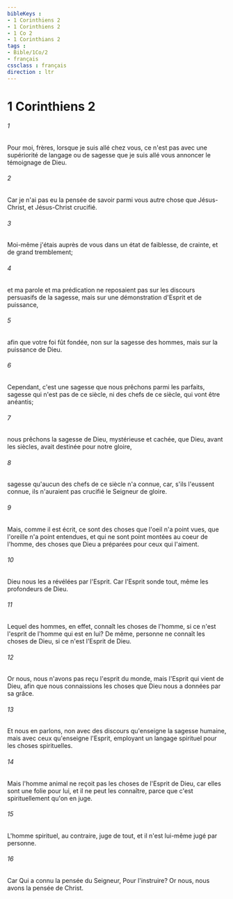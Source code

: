 ```yaml
---
bibleKeys : 
- 1 Corinthiens 2
- 1 Corinthiens 2
- 1 Co 2
- 1 Corinthians 2
tags : 
- Bible/1Co/2
- français
cssclass : français
direction : ltr
---
```


# 1 Corinthiens 2

###### 1
Pour moi, frères, lorsque je suis allé chez vous, ce n'est pas avec une supériorité de langage ou de sagesse que je suis allé vous annoncer le témoignage de Dieu.
###### 2
Car je n'ai pas eu la pensée de savoir parmi vous autre chose que Jésus-Christ, et Jésus-Christ crucifié.
###### 3
Moi-même j'étais auprès de vous dans un état de faiblesse, de crainte, et de grand tremblement;
###### 4
et ma parole et ma prédication ne reposaient pas sur les discours persuasifs de la sagesse, mais sur une démonstration d'Esprit et de puissance,
###### 5
afin que votre foi fût fondée, non sur la sagesse des hommes, mais sur la puissance de Dieu.
###### 6
Cependant, c'est une sagesse que nous prêchons parmi les parfaits, sagesse qui n'est pas de ce siècle, ni des chefs de ce siècle, qui vont être anéantis;
###### 7
nous prêchons la sagesse de Dieu, mystérieuse et cachée, que Dieu, avant les siècles, avait destinée pour notre gloire,
###### 8
sagesse qu'aucun des chefs de ce siècle n'a connue, car, s'ils l'eussent connue, ils n'auraient pas crucifié le Seigneur de gloire.
###### 9
Mais, comme il est écrit, ce sont des choses que l'oeil n'a point vues, que l'oreille n'a point entendues, et qui ne sont point montées au coeur de l'homme, des choses que Dieu a préparées pour ceux qui l'aiment.
###### 10
Dieu nous les a révélées par l'Esprit. Car l'Esprit sonde tout, même les profondeurs de Dieu.
###### 11
Lequel des hommes, en effet, connaît les choses de l'homme, si ce n'est l'esprit de l'homme qui est en lui? De même, personne ne connaît les choses de Dieu, si ce n'est l'Esprit de Dieu.
###### 12
Or nous, nous n'avons pas reçu l'esprit du monde, mais l'Esprit qui vient de Dieu, afin que nous connaissions les choses que Dieu nous a données par sa grâce.
###### 13
Et nous en parlons, non avec des discours qu'enseigne la sagesse humaine, mais avec ceux qu'enseigne l'Esprit, employant un langage spirituel pour les choses spirituelles.
###### 14
Mais l'homme animal ne reçoit pas les choses de l'Esprit de Dieu, car elles sont une folie pour lui, et il ne peut les connaître, parce que c'est spirituellement qu'on en juge.
###### 15
L'homme spirituel, au contraire, juge de tout, et il n'est lui-même jugé par personne.
###### 16
Car Qui a connu la pensée du Seigneur, Pour l'instruire? Or nous, nous avons la pensée de Christ.
